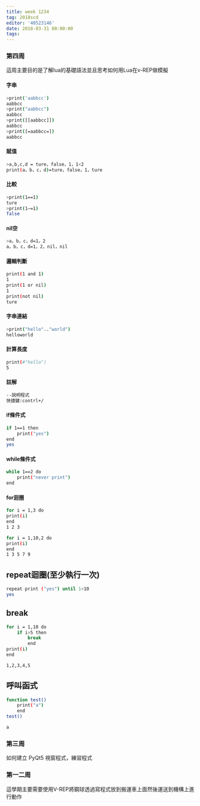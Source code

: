 ```yaml
---
title: week 1234
tag: 2018scd
editor: '40523146'
date: 2018-03-31 00:00:00
tags:
---
```


### 第四周
這周主要目的是了解lua的基礎語法並且思考如何用Lua在v-REP做模擬
#### 字串
``` bash
>print('aabbcc')
aabbcc
>print("aabbcc")
aabbcc
>print([[aabbcc]])
aabbcc
>print([=aabbcc=])
aabbcc
```
#### 賦值
``` bash
>a,b,c,d = ture，false，1，1<2
print(a，b，c，d)=ture，false，1，ture
```
#### 比較
``` bash
>print(1==1)
ture
>print(1~=1)
false
```
#### nil空
``` bash
>a，b，c，d=1，2
a，b，c，d=1，2，nil，nil
```
#### 邏輯判斷
``` bash
print(1 and 1)
1
print(1 or nil)
1
print(not nil)
ture
```
#### 字串連結
``` bash
>print("hello".."world")
helloworld
```
#### 計算長度
``` bash
print(#"hello")
5
```
#### 註解
``` bash
--說明程式
快捷鍵:contrl+/
```
#### if條件式
``` bash
if 1==1 then
    print("yes")
end
yes
```
#### while條件式
``` bash
while 1==2 do
    print("never print")
end
```
#### for迴圈
``` bash
for i = 1,3 do
print(i)
end
1 2 3

for i = 1,10,2 do
print(i)
end
1 3 5 7 9
```
## repeat迴圈(至少執行一次)
``` bash
repeat print ("yes") until 1<10 
yes
```
## break
``` bash
for i = 1,10 do
    if i>5 then
        break
        end
print(i)
end

1,2,3,4,5
```
## 呼叫函式
``` bash
function test()
    print("a")
    end
test()

a
```
### 第三周
如何建立 PyQt5 視窗程式，練習程式
### 第一二周
這學期主要需要使用V-REP將鋼球透過寫程式放到搬運車上面然後運送到機構上進行動作